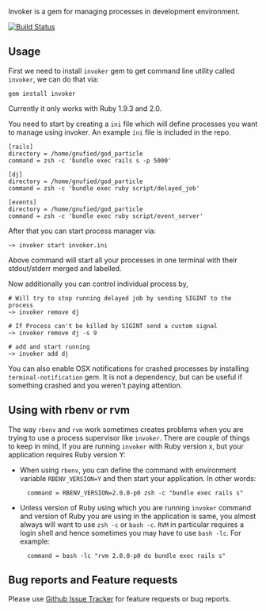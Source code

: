 Invoker is a gem for managing processes in development environment.

[![Build Status](https://travis-ci.org/code-mancers/invoker.png)](https://travis-ci.org/code-mancers/invoker)


## Usage ##

First we need to install `invoker` gem to get command line utility called `invoker`, we can do that via:

    gem install invoker
    
Currently it only works with Ruby 1.9.3 and 2.0.

You need to start by creating a `ini` file which will define processes you want to manage using invoker. An example
`ini` file is included in the repo.

    [rails]
    directory = /home/gnufied/god_particle
    command = zsh -c 'bundle exec rails s -p 5000'
    
    [dj]
    directory = /home/gnufied/god_particle
    command = zsh -c 'bundle exec ruby script/delayed_job'
    
    [events]
    directory = /home/gnufied/god_particle
    command = zsh -c 'bundle exec ruby script/event_server'
    
After that you can start process manager via:

    ~> invoker start invoker.ini
    
Above command will start all your processes in one terminal with their stdout/stderr merged and labelled.

Now additionally you can control individual process by,

    # Will try to stop running delayed job by sending SIGINT to the process
    ~> invoker remove dj

    # If Process can't be killed by SIGINT send a custom signal
    ~> invoker remove dj -s 9

    # add and start running
    ~> invoker add dj
    
You can also enable OSX notifications for crashed processes by installing `terminal-notification` gem. It is not a dependency, but can be useful if something crashed and you weren't paying attention.   

## Using with rbenv or rvm ##

The way `rbenv` and `rvm` work sometimes creates problems when you are trying to use a process supervisor like `invoker`. There are couple of things to keep in mind,
If you are running `invoker` with Ruby version x, but your application requires Ruby version Y:

* When using `rbenv`, you can define the command with environment variable `RBENV_VERSION=Y` and then start your application. In other words:
 
        command = RBENV_VERSION=2.0.0-p0 zsh -c "bundle exec rails s"

* Unless version of Ruby using which you are running `invoker` command and version of Ruby you are using in the application is same, you almost always will want to use 
`zsh -c` or `bash -c`. `RVM` in particular requires a login shell and hence sometimes you may have to use `bash -lc`. For example:

        command = bash -lc "rvm 2.0.0-p0 do bundle exec rails s"
    

## Bug reports and Feature requests

Please use [Github Issue Tracker](https://github.com/code-mancers/invoker/issues) for feature requests or bug reports.

